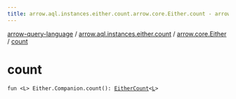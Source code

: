```yaml
---
title: arrow.aql.instances.either.count.arrow.core.Either.count - arrow-query-language
---
```


[arrow-query-language](../../index.html) / [arrow.aql.instances.either.count](../index.html) / [arrow.core.Either](index.html) / [count](./count.html)

# count

`fun <L> Either.Companion.count(): `[`EitherCount`](../../arrow.aql.instances/-either-count/index.html)`<`[`L`](count.html#L)`>`